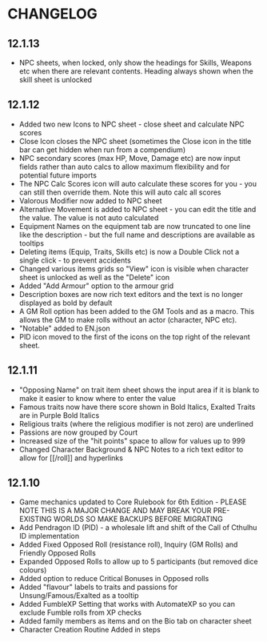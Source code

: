# CHANGELOG

## 12.1.13
- NPC sheets, when locked, only show the headings for Skills, Weapons etc when there are relevant contents.  Heading always shown when the skill sheet is unlocked

## 12.1.12
- Added two new Icons to NPC sheet - close sheet and calculate NPC scores
- Close Icon closes the NPC sheet (sometimes the Close icon in the title bar can get hidden when run from a compendium)
- NPC secondary scores (max HP, Move, Damage etc) are now input fields rather than auto calcs to allow maximum flexibility and for potential future imports
- The NPC Calc Scores icon will auto calculate these scores for you - you can still then override them.  Note this will auto calc all scores
- Valorous Modifier now added to NPC sheet
- Alternative Movement is added to NPC sheet - you can edit the title and the value.  The value is not auto calculated
- Equipment Names on the equipment tab are now truncated to one line like the description - but the full name and descriptions are available as tooltips
- Deleting items (Equip, Traits, Skills etc) is now a Double Click not a single click - to prevent accidents
- Changed various items grids so "View" icon is visible when character sheet is unlocked as well as the "Delete" icon
- Added "Add Armour" option to the armour grid
- Description boxes are now rich text editors and the text is no longer displayed as bold by default
- A GM Roll option has been added to the GM Tools and as a macro.  This allows the GM to make rolls without an actor (character, NPC etc).
- "Notable" added to EN.json 
- PID icon moved to the first of the icons on the top right of the relevant sheet.


## 12.1.11
- "Opposing Name" on trait item sheet shows the input area if it is blank to make it easier to know where to enter the value
- Famous traits now have there score shown in Bold Italics, Exalted Traits are in Purple Bold Italics
- Religious traits (where the religious modifier is not zero) are underlined
- Passions are now grouped by Court
- Increased size of the "hit points" space to allow for values up to 999
- Changed Character Background & NPC Notes to a rich text editor to allow for [[/roll]] and hyperlinks


## 12.1.10
- Game mechanics updated to Core Rulebook for 6th Edition - PLEASE NOTE THIS IS A MAJOR CHANGE AND MAY BREAK YOUR PRE-EXISTING WORLDS SO MAKE BACKUPS BEFORE MIGRATING
- Add Pendragon ID (PID) - a wholesale lift and shift of the Call of Cthulhu ID implementation
- Added Fixed Opposed Roll (resistance roll), Inquiry (GM Rolls) and Friendly Opposed Rolls
- Expanded Opposed Rolls to allow up to 5 participants (but removed dice colours)
- Added option to reduce Critical Bonuses in Opposed rolls
- Added "flavour" labels to traits and passions for Unsung/Famous/Exalted as a tooltip
- Added FumbleXP Setting that works with AutomateXP so you can exclude Fumble rolls from XP checks
- Added family members as items and on the Bio tab on character sheet
- Character Creation Routine Added in steps